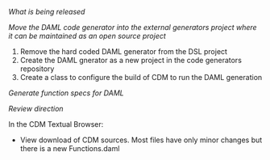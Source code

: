 _What is being released_

*Move the DAML code generator into the external generators project where it can be maintained as an open source project*

1) Remove the hard coded DAML generator from the DSL project
2) Create the DAML gnerator as a new project in the code generators repository
3) Create a class to configure the build of CDM to run the DAML generation

*Generate function specs for DAML*

_Review direction_

In the CDM Textual Browser:
- View download of CDM sources. Most files have only minor changes but there is a new Functions.daml
